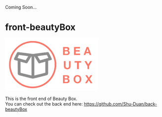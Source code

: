 Coming Soon...
# front-beautyBox
<div class="col-sm-12">
  <img class="col-sm-6" src="https://github.com/jeserlin/front-beautyBox/blob/master/src/img/logo.png" width="300">
</div>

This is the front end of Beauty Box.<br>
You can check out the back end here: https://github.com/Shu-Duan/back-beautyBox
